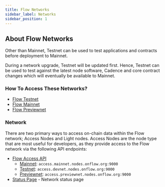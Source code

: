 ```yaml
---
title: Flow Networks
sidebar_label: Networks
sidebar_position: 1
---
```


## About Flow Networks

Other than Mainnet, Testnet can be used to test applications and contracts before deployment to Mainnet.

During a network upgrade, Testnet will be updated first. Hence, Testnet can be used to test against the latest node software, Cadence and core contract changes which will eventually be available to Mainnet.

### How To Access These Networks?

- [Flow Testnet](./accessing-testnet.md)
- [Flow Mainnet](./accessing-mainnet.md)
- [Flow Previewnet](./accessing-previewnet.md)

### Network

There are two primary ways to access on-chain data within the Flow network; Access Nodes and Light nodes. Access Nodes are the node type that are most useful for developers, as they provide access to the Flow network via the following API endpoints:

- [Flow Access API](../node-ops/access-onchain-data/access-nodes/accessing-data/access-api.md)
  - [Mainnet](./accessing-mainnet.md): `access.mainnet.nodes.onflow.org:9000`
  - [Testnet](./accessing-testnet.md): `access.devnet.nodes.onflow.org:9000`
  - [Previewnet](./accessing-previewnet.md): `access.previewnet.nodes.onflow.org:9000`
- [Status Page](https://status.onflow.org/) - Network status page
